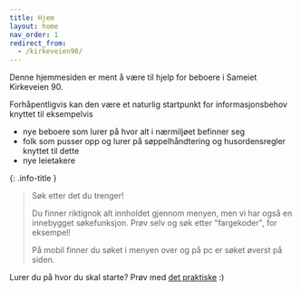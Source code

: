 ```yaml
---
title: Hjem
layout: home
nav_order: 1
redirect_from:
  - /kirkeveien90/
---
```


Denne hjemmesiden er ment å være til hjelp for beboere i Sameiet Kirkeveien 90.

Forhåpentligvis kan den være et naturlig startpunkt for informasjonsbehov knyttet til eksempelvis
- nye beboere som lurer på hvor alt i nærmiljøet befinner seg
- folk som pusser opp og lurer på søppelhåndtering og husordensregler knyttet til dette
- nye leietakere 

{: .info-title }
> Søk etter det du trenger!
>
> Du finner riktignok alt innholdet gjennom menyen, men vi har også en innebygget søkefunksjon.
> Prøv selv og søk etter "fargekoder", for eksempel! 
>
> På mobil finner du søket i menyen over og på pc er søket øverst på siden.

Lurer du på hvor du skal starte? Prøv med [det praktiske](/praktisk/) :)

<!-- https://www.dropbox.com/scl/fi/ymg209dj53eoi1vcymcmw/Oppslag-om-hjemmeside.pdf?rlkey=k8d0c6gnpa79f0r4zyi1153g9&dl=0
-->
